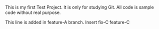This is my first Test Project. It is only for studying Git. All code is sample code without real purpose.


This line is added in feature-A branch. 
Insert fix-C
feature-C
